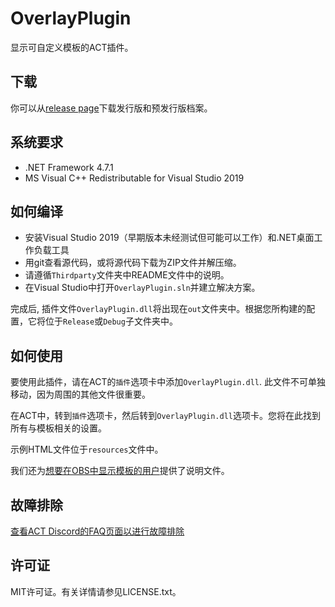 # OverlayPlugin

显示可自定义模板的ACT插件。

## 下载

你可以从[release page](https://github.com/ngld/OverlayPlugin/releases)下载发行版和预发行版档案。

## 系统要求

* .NET Framework 4.7.1
* MS Visual C++ Redistributable for Visual Studio 2019

## 如何编译

* 安装Visual Studio 2019（早期版本未经测试但可能可以工作）和.NET桌面工作负载工具
* 用git查看源代码，或将源代码下载为ZIP文件并解压缩。
* 请遵循`Thirdparty`文件夹中README文件中的说明。
* 在Visual Studio中打开`OverlayPlugin.sln`并建立解决方案。

完成后, 插件文件`OverlayPlugin.dll`将出现在`out`文件夹中。根据您所构建的配置，它将位于`Release`或`Debug`子文件夹中。

## 如何使用

要使用此插件，请在ACT的`插件`选项卡中添加`OverlayPlugin.dll`. 此文件不可单独移动，因为周围的其他文件很重要。

在ACT中，转到`插件`选项卡，然后转到`OverlayPlugin.dll`选项卡。您将在此找到所有与模板相关的设置。

示例HTML文件位于`resources`文件中。

我们还为[想要在OBS中显示模板的用户](./STREAMER_CN.md)提供了说明文件。

## 故障排除

[查看ACT Discord的FAQ页面以进行故障排除](https://gist.github.com/ngld/e2217563bbbe1750c0917217f136687d)

## 许可证

MIT许可证。有关详情请参见LICENSE.txt。
